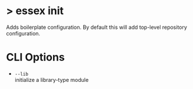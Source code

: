 # > essex init

Adds boilerplate configuration. By default this will add top-level repository configuration.

# CLI Options

- `--lib`<br/> initialize a library-type module
